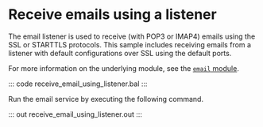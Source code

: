 # Receive emails using a listener

The email listener is used to receive (with POP3 or IMAP4) emails using the SSL or STARTTLS protocols. This sample includes receiving emails from a listener with default configurations over SSL using the default ports.

For more information on the underlying module, see the [`email` module](https://lib.ballerina.io/ballerina/email/latest/).

::: code receive_email_using_listener.bal :::

Run the email service by executing the following command.

::: out receive_email_using_listener.out :::